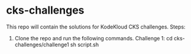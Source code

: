 # cks-challenges

This repo will contain the solutions for KodeKloud CKS challenges.
Steps:
1. Clone the repo and run the following commands.
Challenge 1: 
cd cks-challenges/challenge1
sh script.sh
